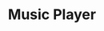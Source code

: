 ---
title: Music Player
description: This is the first collaborative project I worked on where I really solidified my understanding of git (or having some kind of version control). As a team, we ended up creating something that I think is really cool and had a really fun experience out of it. This was written in Java, used JavaFX for the GUI, and utilized the MVC architecture.
link: https://github.com/mygreentae/MusicPlayer
order: 3
---